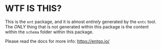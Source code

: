 # WTF IS THIS?

This is the `ent` package, and it is almost _entirely_ generated by the `entc` 
tool.  The _ONLY_ thing that is not generated within this package is the content 
within the `schema` folder within this package.

Please read the docs for more info: https://entgo.io/
